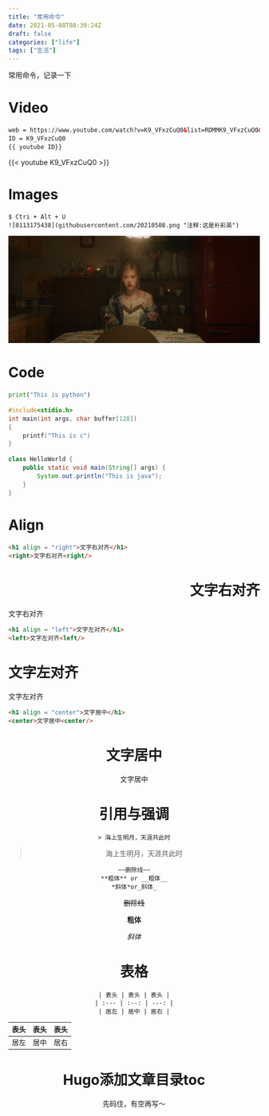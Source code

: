 ```yaml
---
title: "常用命令"
date: 2021-05-08T08:39:24Z
draft: false
categories: ["life"]
tags: ["生活"]
---
```

常用命令，记录一下
# Video
```html
web = https://www.youtube.com/watch?v=K9_VFxzCuQ0&list=RDMMK9_VFxzCuQ0&start_radio=1
ID = K9_VFxzCuQ0
{{ youtube ID}}
```
{{< youtube K9_VFxzCuQ0 >}}


# Images
```html
$ Ctri + Alt + U
![0113175438](githubusercontent.com/20210508.png "注释:这是朴彩英")
```
![20220113180245](https://raw.githubusercontent.com/Gzk738/vps_picgo/master/images/20220113180245.png "注释:这是朴彩英")


# Code
```python
print("This is python")
```
```c
#include<stidio.h>
int main(int args, char buffer[128])
{
    printf("This is c")
}

```
```java
class HelloWorld {
    public static void main(String[] args) {
        System.out.println("This is java"); 
    }
}  
```

# Align
```html
<h1 align = "right">文字右对齐</h1>
<right>文字右对齐<right/>
```

<h1 align = "right">文字右对齐</h1>

<right>文字右对齐<right/>

```html
<h1 align = "left">文字左对齐</h1>
<left>文字左对齐<left/>
```

<h1 align = "left">文字左对齐</h1>
<left>文字左对齐<left/>

```html
<h1 align = "center">文字居中</h1>
<center>文字居中<center/>
```

<h1 align = "center">文字居中</h1>
<center>文字居中<center/>

# 引用与强调
```
> 海上生明月，天涯共此时
```

> 海上生明月，天涯共此时

```
~~删除线~~
**粗体** or __粗体__
*斜体*or_斜体_
```

~~删除线~~


**粗体** 


*斜体*

# 表格


```
| 表头 | 表头 | 表头 |
| :--- | :--: | ---: |
| 居左 | 居中 | 居右 |
```
| 表头 | 表头 | 表头 |
| :--- | :--: | ---: |
| 居左 | 居中 | 居右 |


# Hugo添加文章目录toc
先码住，有空再写～
